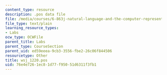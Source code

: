 ```yaml
---
content_type: resource
description: .pos data file
file: /media/courses/6-863j-natural-language-and-the-computer-representation-of-knowledge-spring-2003/76e4e7261ec81d77f95051d6311f3fb1_wsj_1220.pos
file_type: text/plain
learning_resource_types:
- Labs
ocw_type: OCWFile
parent_title: Labs
parent_type: CourseSection
parent_uid: ed59eeea-9cb3-3556-fbe2-26c06f844506
resourcetype: Other
title: wsj_1220.pos
uid: 76e4e726-1ec8-1d77-f950-51d6311f3fb1
---
```

